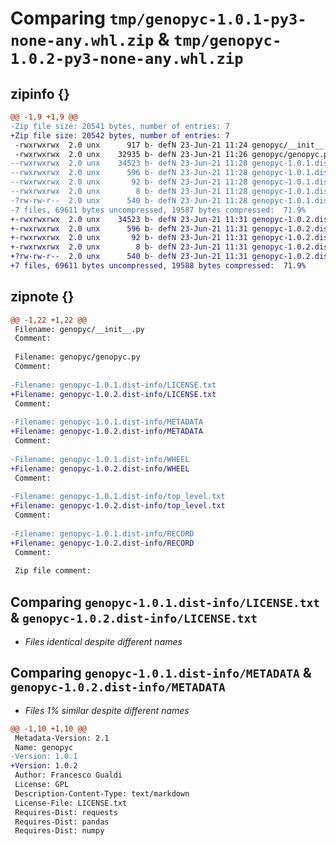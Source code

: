 # Comparing `tmp/genopyc-1.0.1-py3-none-any.whl.zip` & `tmp/genopyc-1.0.2-py3-none-any.whl.zip`

## zipinfo {}

```diff
@@ -1,9 +1,9 @@
-Zip file size: 20541 bytes, number of entries: 7
+Zip file size: 20542 bytes, number of entries: 7
 -rwxrwxrwx  2.0 unx      917 b- defN 23-Jun-21 11:24 genopyc/__init__.py
 -rwxrwxrwx  2.0 unx    32935 b- defN 23-Jun-21 11:26 genopyc/genopyc.py
--rwxrwxrwx  2.0 unx    34523 b- defN 23-Jun-21 11:28 genopyc-1.0.1.dist-info/LICENSE.txt
--rwxrwxrwx  2.0 unx      596 b- defN 23-Jun-21 11:28 genopyc-1.0.1.dist-info/METADATA
--rwxrwxrwx  2.0 unx       92 b- defN 23-Jun-21 11:28 genopyc-1.0.1.dist-info/WHEEL
--rwxrwxrwx  2.0 unx        8 b- defN 23-Jun-21 11:28 genopyc-1.0.1.dist-info/top_level.txt
-?rw-rw-r--  2.0 unx      540 b- defN 23-Jun-21 11:28 genopyc-1.0.1.dist-info/RECORD
-7 files, 69611 bytes uncompressed, 19587 bytes compressed:  71.9%
+-rwxrwxrwx  2.0 unx    34523 b- defN 23-Jun-21 11:31 genopyc-1.0.2.dist-info/LICENSE.txt
+-rwxrwxrwx  2.0 unx      596 b- defN 23-Jun-21 11:31 genopyc-1.0.2.dist-info/METADATA
+-rwxrwxrwx  2.0 unx       92 b- defN 23-Jun-21 11:31 genopyc-1.0.2.dist-info/WHEEL
+-rwxrwxrwx  2.0 unx        8 b- defN 23-Jun-21 11:31 genopyc-1.0.2.dist-info/top_level.txt
+?rw-rw-r--  2.0 unx      540 b- defN 23-Jun-21 11:31 genopyc-1.0.2.dist-info/RECORD
+7 files, 69611 bytes uncompressed, 19588 bytes compressed:  71.9%
```

## zipnote {}

```diff
@@ -1,22 +1,22 @@
 Filename: genopyc/__init__.py
 Comment: 
 
 Filename: genopyc/genopyc.py
 Comment: 
 
-Filename: genopyc-1.0.1.dist-info/LICENSE.txt
+Filename: genopyc-1.0.2.dist-info/LICENSE.txt
 Comment: 
 
-Filename: genopyc-1.0.1.dist-info/METADATA
+Filename: genopyc-1.0.2.dist-info/METADATA
 Comment: 
 
-Filename: genopyc-1.0.1.dist-info/WHEEL
+Filename: genopyc-1.0.2.dist-info/WHEEL
 Comment: 
 
-Filename: genopyc-1.0.1.dist-info/top_level.txt
+Filename: genopyc-1.0.2.dist-info/top_level.txt
 Comment: 
 
-Filename: genopyc-1.0.1.dist-info/RECORD
+Filename: genopyc-1.0.2.dist-info/RECORD
 Comment: 
 
 Zip file comment:
```

## Comparing `genopyc-1.0.1.dist-info/LICENSE.txt` & `genopyc-1.0.2.dist-info/LICENSE.txt`

 * *Files identical despite different names*

## Comparing `genopyc-1.0.1.dist-info/METADATA` & `genopyc-1.0.2.dist-info/METADATA`

 * *Files 1% similar despite different names*

```diff
@@ -1,10 +1,10 @@
 Metadata-Version: 2.1
 Name: genopyc
-Version: 1.0.1
+Version: 1.0.2
 Author: Francesco Gualdi
 License: GPL
 Description-Content-Type: text/markdown
 License-File: LICENSE.txt
 Requires-Dist: requests
 Requires-Dist: pandas
 Requires-Dist: numpy
```

